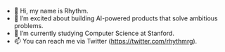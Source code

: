 - 👋 Hi, my name is Rhythm.
- 👀 I’m excited about building AI-powered products that solve ambitious problems.
- 🌱 I’m currently studying Computer Science at Stanford.
- 📫 You can reach me via Twitter (https://twitter.com/rhythmrg).

<!---
coderrg/coderrg is a ✨ special ✨ repository because its `README.md` (this file) appears on your GitHub profile.
You can click the Preview link to take a look at your changes.
--->
